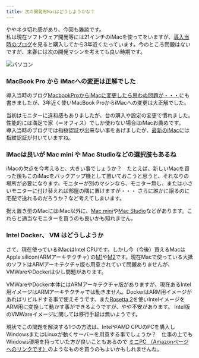 ```yaml
---
title: 次の開発用Macはどうしようかな？
---
```


ややネタ切れ感があり、今回も雑談です。  
私は現在ソフトウェア開発等には21インチのiMacを使ってをいますが、[導入当時のブログ](/blog_archive/2020/04/08/macbook-pro-to-imac/)を見ると購入してから3年近くたっています。今のところ問題はないですが、来春には次の開発マシンを考えても良い時期です。

![パソコン](/images/pcs.png)

### MacBook Pro から iMacへの変更は正解でした

導入当時のブログ[MacbookProからiMacに変更したら思わぬ問題が・・・](/blog_archive/2020/04/08/macbook-pro-to-imac/)にも書きましたが、3年近く使いMacBook ProからiMacへの変更は大正解でした。

当初はモニターに違和感もありましたが、台の購入や設定の変更で慣れました。性能的には満足で家（＝オフィス）でしか使わない場合はiMacお薦めです。  
導入当時のブログでは指紋認証が出来ない事をあげましたが、[最新のiMac](https://www.apple.com/jp/imac-24/)には指紋認証が付いていますね。

### iMacは良いが Mac mini や Mac Studioなどの選択肢もあるね

iMacの欠点を今考えると、大きい事でしょうか？　たとえば、新しいMacを買った後もこのiMacをバックアップ機として置いておこうと思うと、それなりの場所が必要になります。モニターが別のマシンなら、モニター無し、または小さいモニターに付け替えれば部屋の隅に置けますが・・・ さらに誰かに譲るのに宅配で送れるのだろうか？など考えてしまいます。

据え置き型のMacにはiMac以外に、[Mac mini](https://www.apple.com/jp/mac-mini/)や[Mac Studio](https://www.apple.com/jp/mac-studio/)などがあります。これらと適当なモニターを買うのも良いかも知れません。

### Intel Docker、 VM はどうしようか

さて、現在使っているiMacはIntel CPUです。しかし今（今後）買えるMacはApple silicon(ARMアーキテクチャ)
の[M1](https://ja.wikipedia.org/wiki/Apple_M1)や[M2](https://ja.wikipedia.org/wiki/Apple_M2)です。現在Macで使っている大抵のソフトはARMアーキテクチャ版も用意されていて問題ありませんが、VMWareやDockerは少し問題があります。

VMWareやDocker本体にはARMアーキテクチャ版がありますが、現在あるIntel用イメージはARMアーキテクチャでは動きません。DockerはARM用イメージがあればリビルドする事で使えそうです、また[Rosetta 2](https://ja.wikipedia.org/wiki/Rosetta)を使いIntelイメージをARM用に変換して動かす事ができるようですが、やや不安があります。 Intel版のVMWareイメージに関しては移行手段は無いようです。

現状でこの問題を解決する1つの方法は、IntelやAMD CPUのPCを購入しWindowsまたはLinuxが動くサーバーを用意する事でしょうか？　仕事の上でもWindows環境を持っていた方が良いこともあるので [ミニPC （Amazonページへのリンクです）](https://www.amazon.co.jp/s?k=ミニPC)のようなものを買うのもよいかもしれませんね。
